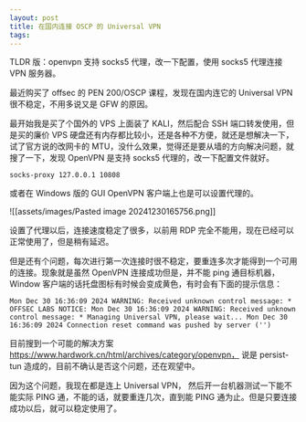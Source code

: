 ```yaml
---
layout: post
title: 在国内连接 OSCP 的 Universal VPN
tags:
---
```

TLDR 版：openvpn 支持 socks5 代理，改一下配置，使用 socks5 代理连接 VPN 服务器。

最近购买了 offsec 的 PEN 200/OSCP 课程，发现在国内连它的 Universal VPN 很不稳定，不用多说又是 GFW 的原因。

最开始我是买了个国外的 VPS 上面装了 KALI，然后配合 SSH 端口转发使用，但是买的廉价 VPS 硬盘还有内存都比较小，还是各种不方便，就还是想解决一下，试了官方说的改网卡的 MTU，没什么效果，觉得还是要从墙的方向解决问题，就搜了一下，发现 OpenVPN 是支持 socks5 代理的，改一下配置文件就好。

```
socks-proxy 127.0.0.1 10808
```

或者在 Windows 版的 GUI OpenVPN 客户端上也是可以设置代理的。

![[assets/images/Pasted image 20241230165756.png]]

设置了代理以后，连接速度稳定了很多，以前用 RDP 完全不能用，现在已经可以正常使用了，但是稍有延迟。

但是还有个问题，每次进行第一次连接时很不稳定，要重连多次才能得到一个可用的连接。现象就是虽然 OpenVPN 连接成功但是，并不能 ping 通目标机器，Window 客户端的话托盘图标有时候会变成黄色，有时会有下面的提示信息：

```
Mon Dec 30 16:36:09 2024 WARNING: Received unknown control message: * OFFSEC LABS NOTICE: Mon Dec 30 16:36:09 2024 WARNING: Received unknown control message: * Managing Universal VPN, please wait... Mon Dec 30 16:36:09 2024 Connection reset command was pushed by server ('')
```

目前搜到一个可能的解决方案 https://www.hardwork.cn/html/archives/category/openvpn， 说是 persist-tun 造成的，目前不确认是否这个问题，还在观望中。

因为这个问题，我现在都是连上 Universal VPN， 然后开一台机器测试一下能不能实际 PING 通，不能的话，就要重连几次，直到能 PING 通为止。但是只要连接成功以后，就可以稳定使用了。